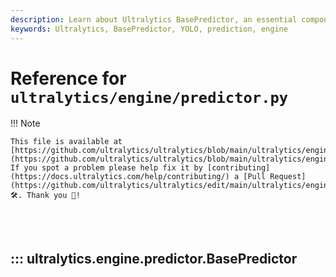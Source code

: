 ```yaml
---
description: Learn about Ultralytics BasePredictor, an essential component of our engine that serves as the foundation for all prediction operations.
keywords: Ultralytics, BasePredictor, YOLO, prediction, engine
---
```


# Reference for `ultralytics/engine/predictor.py`

!!! Note

    This file is available at [https://github.com/ultralytics/ultralytics/blob/main/ultralytics/engine/predictor.py](https://github.com/ultralytics/ultralytics/blob/main/ultralytics/engine/predictor.py). If you spot a problem please help fix it by [contributing](https://docs.ultralytics.com/help/contributing/) a [Pull Request](https://github.com/ultralytics/ultralytics/edit/main/ultralytics/engine/predictor.py) 🛠️. Thank you 🙏!

<br><br>

## ::: ultralytics.engine.predictor.BasePredictor

<br><br>
